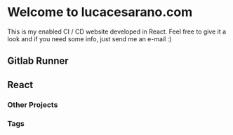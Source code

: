 # Welcome to lucacesarano.com

This is my enabled CI / CD website developed in React. Feel free to give it a look and if you need some info, just send me an e-mail :)

## Gitlab Runner

## React

### Other Projects

### Tags
